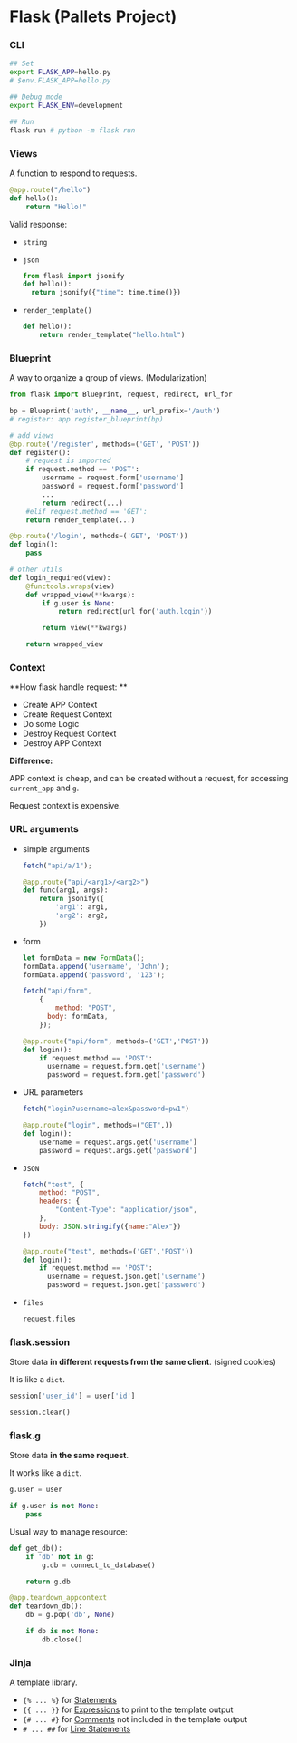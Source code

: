 # Flask (Pallets Project)

### CLI

```bash
## Set
export FLASK_APP=hello.py
# $env.FLASK_APP=hello.py

## Debug mode
export FLASK_ENV=development

## Run
flask run # python -m flask run
```


### Views

A function to respond to requests.

```python
@app.route("/hello")
def hello():
    return "Hello!"
```

Valid response:

* `string`

* `json`

  ```python
  from flask import jsonify
  def hello():
  	return jsonify({"time": time.time()})
  ```

* `render_template()`

  ```python
  def hello():
      return render_template("hello.html")
  ```

  
### Blueprint

A way to organize a group of views. (Modularization)

```python
from flask import Blueprint, request, redirect, url_for

bp = Blueprint('auth', __name__, url_prefix='/auth')
# register: app.register_blueprint(bp)

# add views
@bp.route('/register', methods=('GET', 'POST'))
def register():
    # request is imported
    if request.method == 'POST':
        username = request.form['username']
        password = request.form['password']
        ...
        return redirect(...)
    #elif request.method == 'GET':
    return render_template(...)

@bp.route('/login', methods=('GET', 'POST'))
def login():
    pass

# other utils
def login_required(view):
    @functools.wraps(view)
    def wrapped_view(**kwargs):
        if g.user is None:
            return redirect(url_for('auth.login'))

        return view(**kwargs)

    return wrapped_view
```


### Context

**How flask handle request: **

* Create APP Context 
* Create Request Context 
* Do some Logic 
* Destroy Request Context 
* Destroy APP Context

**Difference:**

APP context is cheap, and can be created without a request, for accessing `current_app` and `g`.

Request context is expensive.


### URL arguments

* simple arguments

  ```js
  fetch("api/a/1");
  ```

  
  ```python
  @app.route("api/<arg1>/<arg2>")
  def func(arg1, args):
      return jsonify({
          'arg1': arg1,
          'arg2': arg2,
      })
  ```

* form

  ```javascript
  let formData = new FormData();
  formData.append('username', 'John');
  formData.append('password', '123');
  
  fetch("api/form",
      {
          method: "POST",
      	body: formData,
      });
  ```

  ```python
  @app.route("api/form", methods=('GET','POST'))
  def login():
      if request.method == 'POST':
  	    username = request.form.get('username')
      	password = request.form.get('password')
  ```

* URL parameters

  ```javascript
  fetch("login?username=alex&password=pw1")
  ```

  ```python
  @app.route("login", methods=("GET",))
  def login():
      username = request.args.get('username')
      password = request.args.get('password')
  ```

* `JSON`

  ```javascript
  fetch("test", {
      method: "POST",
      headers: {
          "Content-Type": "application/json",
      },
      body: JSON.stringify({name:"Alex"})
  })
  ```

  ```python
  @app.route("test", methods=('GET','POST'))
  def login():
      if request.method == 'POST':
  	    username = request.json.get('username')
      	password = request.json.get('password')
  ```

  
* `files`

  ```python 
  request.files
  ```

  
### flask.session

Store data **in different requests from the same client**. (signed cookies)

It is like a `dict`.

```python
session['user_id'] = user['id']

session.clear()
```


### flask.g

Store data **in the same request**.

It works like a `dict`.

```python
g.user = user

if g.user is not None:
    pass
```

Usual way to manage resource:

```python
def get_db():
    if 'db' not in g:
        g.db = connect_to_database()

    return g.db

@app.teardown_appcontext
def teardown_db():
    db = g.pop('db', None)

    if db is not None:
        db.close()
```


### Jinja

A template library.

- `{% ... %}` for [Statements](https://jinja.palletsprojects.com/en/2.11.x/templates/#list-of-control-structures)
- `{{ ... }}` for [Expressions](https://jinja.palletsprojects.com/en/2.11.x/templates/#expressions) to print to the template output
- `{# ... #}` for [Comments](https://jinja.palletsprojects.com/en/2.11.x/templates/#comments) not included in the template output
- `# ... ##` for [Line Statements](https://jinja.palletsprojects.com/en/2.11.x/templates/#line-statements)


